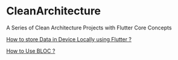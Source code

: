 # CleanArchitecture
 A Series of Clean Architecture Projects with Flutter Core Concepts
 
 [How to store Data in Device Locally using Flutter ?](/data_storing_flutter)
 
 [How to Use BLOC ? ](/bloc_app)


